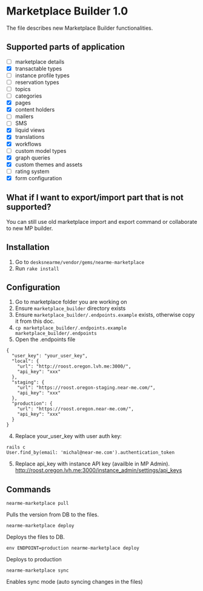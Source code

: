 # Marketplace Builder 1.0
The file describes new Marketplace Builder functionalities.

## Supported parts of application
- [ ] marketplace details
- [x] transactable types
- [ ] instance profile types
- [ ] reservation types
- [ ] topics
- [ ] categories
- [x] pages
- [x] content holders
- [ ] mailers
- [ ] SMS
- [x] liquid views
- [x] translations
- [x] workflows
- [ ] custom model types
- [x] graph queries
- [x] custom themes and assets
- [ ] rating system
- [x] form configuration

## What if I want to export/import part that is not supported?
You can still use old marketplace import and export command or collaborate to new MP builder.

## Installation
1. Go to `desksnearme/vendor/gems/nearme-marketplace`
2. Run `rake install`

## Configuration
1. Go to marketplace folder you are working on
2. Ensure `marketplace_builder` directory exists
3. Ensure `marketplace_builder/.endpoints.example` exists, otherwise copy it from this doc.
2. `cp marketplace_builder/.endpoints.example marketplace_builder/.endpoints`
3. Open the .endpoints file

```
{
  "user_key": "your_user_key",
  "local": {
    "url": "http://roost.oregon.lvh.me:3000/",
    "api_key": "xxx"
  },
  "staging": {
    "url": "https://roost.oregon-staging.near-me.com/",
    "api_key": "xxx"
  },
  "production": {
    "url": "https://roost.oregon.near-me.com/",
    "api_key": "xxx"
  }
}
```
4. Replace your_user_key with user auth key:
```
rails c
User.find_by(email: 'michal@near-me.com').authentication_token
```

5. Replace api_key with instance API key (availble in MP Admin).
http://roost.oregon.lvh.me:3000/instance_admin/settings/api_keys

## Commands

`nearme-marketplace pull`

Pulls the version from DB to the files.

`nearme-marketplace deploy`

Deploys the files to DB.

`env ENDPOINT=production nearme-marketplace deploy`

Deploys to production

`nearme-marketplace sync`

Enables sync mode (auto syncing changes in the files)
